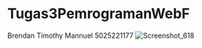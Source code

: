 # Tugas3PemrogramanWebF
Brendan Timothy Mannuel
5025221177
![Screenshot_618](https://github.com/Tym0ty/Tugas3PemrogramanWebF/assets/143975786/19041d70-f6a8-4893-8941-93489feb55a1)
